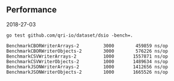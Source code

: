## Performance

2018-27-03

    go test github.com/qri-io/dataset/dsio -bench=.

    BenchmarkCBORWriterArrays-2    	    3000	    459859 ns/op
    BenchmarkCBORWriterObjects-2   	    3000	    576226 ns/op
    BenchmarkCSVWriterArrays-2     	    1000	   1557871 ns/op
    BenchmarkCSVWriterObjects-2    	    1000	   1489634 ns/op
    BenchmarkJSONWriterArrays-2    	    1000	   1412656 ns/op
    BenchmarkJSONWriterObjects-2   	    1000	   1665526 ns/op
